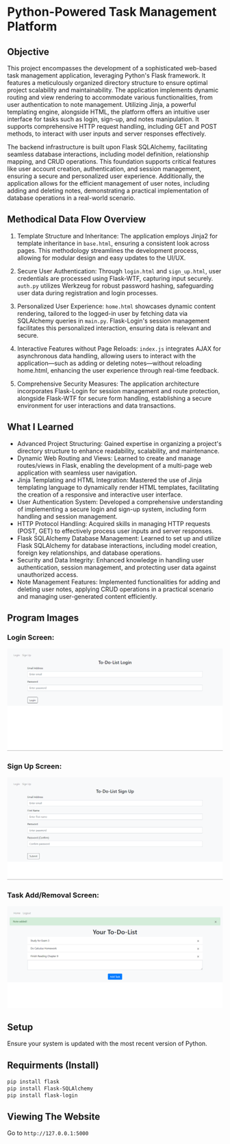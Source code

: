 # Python-Powered Task Management Platform

## Objective 

This project encompasses the development of a sophisticated web-based task management application, leveraging Python's Flask framework. It features a meticulously organized directory structure to ensure optimal project scalability and maintainability. The application implements dynamic routing and view rendering to accommodate various functionalities, from user authentication to note management. Utilizing Jinja, a powerful templating engine, alongside HTML, the platform offers an intuitive user interface for tasks such as login, sign-up, and notes manipulation. It supports comprehensive HTTP request handling, including GET and POST methods, to interact with user inputs and server responses effectively.

The backend infrastructure is built upon Flask SQLAlchemy, facilitating seamless database interactions, including model definition, relationship mapping, and CRUD operations. This foundation supports critical features like user account creation, authentication, and session management, ensuring a secure and personalized user experience. Additionally, the application allows for the efficient management of user notes, including adding and deleting notes, demonstrating a practical implementation of database operations in a real-world scenario.


## Methodical Data Flow Overview

1. Template Structure and Inheritance: The application employs Jinja2 for template inheritance in `base.html`, ensuring a consistent look across pages. This methodology streamlines the development process, allowing for modular design and easy updates to the UI/UX.

2. Secure User Authentication: Through `login.html` and `sign_up.html`, user credentials are processed using Flask-WTF, capturing input securely. `auth.py` utilizes Werkzeug for robust password hashing, safeguarding user data during registration and login processes.

3. Personalized User Experience: `home.html` showcases dynamic content rendering, tailored to the logged-in user by fetching data via SQLAlchemy queries in `main.py`. Flask-Login's session management facilitates this personalized interaction, ensuring data is relevant and secure.

4. Interactive Features without Page Reloads: `index.js` integrates AJAX for asynchronous data handling, allowing users to interact with the application—such as adding or deleting notes—without reloading home.html, enhancing the user experience through real-time feedback.

5. Comprehensive Security Measures: The application architecture incorporates Flask-Login for session management and route protection, alongside Flask-WTF for secure form handling, establishing a secure environment for user interactions and data transactions.


## What I Learned

- Advanced Project Structuring: Gained expertise in organizing a project's directory structure to enhance readability, scalability, and maintenance.
- Dynamic Web Routing and Views: Learned to create and manage routes/views in Flask, enabling the development of a multi-page web application with seamless user navigation.
- Jinja Templating and HTML Integration: Mastered the use of Jinja templating language to dynamically render HTML templates, facilitating the creation of a responsive and interactive user interface.
- User Authentication System: Developed a comprehensive understanding of implementing a secure login and sign-up system, including form handling and session management.
- HTTP Protocol Handling: Acquired skills in managing HTTP requests (POST, GET) to effectively process user inputs and server responses.
- Flask SQLAlchemy Database Management: Learned to set up and utilize Flask SQLAlchemy for database interactions, including model creation, foreign key relationships, and database operations.
- Security and Data Integrity: Enhanced knowledge in handling user authentication, session management, and protecting user data against unauthorized access.
- Note Management Features: Implemented functionalities for adding and deleting user notes, applying CRUD operations in a practical scenario and managing user-generated content efficiently.


## Program Images

### Login Screen:
<img src = "images/home.png"> 

### Sign Up Screen:
<img src = "images/signup.png"> 

### Task Add/Removal Screen:
<img src = "images/task.png"> 


## Setup 

Ensure your system is updated with the most recent version of Python.

## Requirments (Install)
```
pip install flask
pip install Flask-SQLAlchemy
pip install flask-login
```

## Viewing The Website

Go to `http://127.0.0.1:5000`
